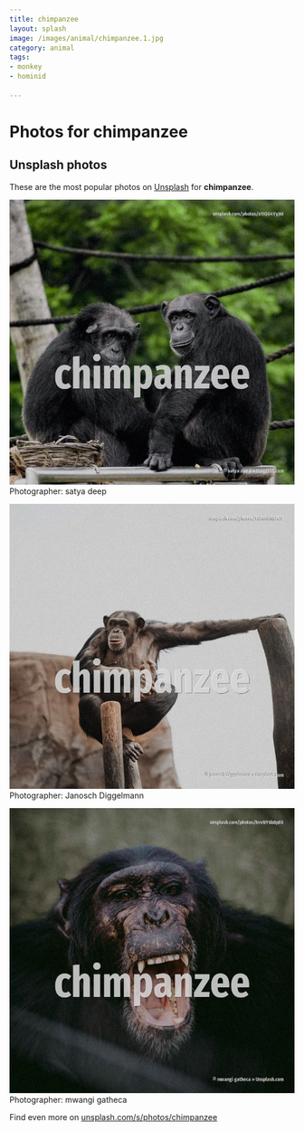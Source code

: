 ```yaml
---
title: chimpanzee
layout: splash
image: /images/animal/chimpanzee.1.jpg
category: animal
tags:
- monkey
- hominid

---
```

# Photos for chimpanzee
 
## Unsplash photos
These are the most popular photos on [Unsplash](https://unsplash.com) for **chimpanzee**.
 
![chimpanzee](/images/animal/chimpanzee.1.jpg)
Photographer:  satya deep
 
![chimpanzee](/images/animal/chimpanzee.2.jpg)
Photographer:  Janosch Diggelmann
 
![chimpanzee](/images/animal/chimpanzee.3.jpg)
Photographer:  mwangi gatheca
 
Find even more on [unsplash.com/s/photos/chimpanzee](https://unsplash.com/s/photos/chimpanzee)
 
